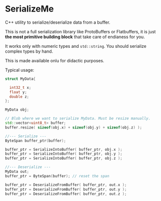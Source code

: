 # SerializeMe

C++ utility to serialize/deserialize data from a buffer.

This is not a full serialization library like ProtoBuffers or Flatbuffers, it is just **the most primitive
building block** that take care of endianess for you.

It works only with numeric types and `std::string`. You should serialize complex types by hand.

This is made available onlu for didactic purposes.

Typical usage:

```c++
struct MyData{

  int32_t x;
  float y;
  double z;
};

MyData obj;

// Blob where we want to serialize MyData. Must be resize manually.
std::vector<uint8_t> buffer;
buffer.resize( sizeof(obj.x) + sizeof(obj.y) + sizeof(obj.z) );

//--- Serialize ---
ByteSpan buffer_ptr(buffer);

buffer_ptr = SerializeIntoBuffer( buffer_ptr, obj.x );
buffer_ptr = SerializeIntoBuffer( buffer_ptr, obj.y );
buffer_ptr = SerializeIntoBuffer( buffer_ptr, obj.z );

//--- Deserialize ---
MyData out;
buffer_ptr = ByteSpan(buffer); // reset the span

buffer_ptr = DeserializeFromBuffer( buffer_ptr, out.x );
buffer_ptr = DeserializeFromBuffer( buffer_ptr, out.y );
buffer_ptr = DeserializeFromBuffer( buffer_ptr, out.z );

